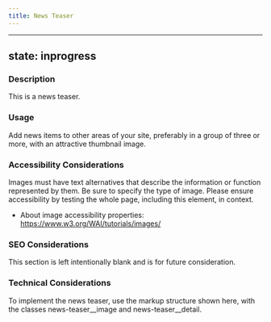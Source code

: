 ```yaml
---
title: News Teaser
---
```


---
state: inprogress
---

### Description
This is a news teaser.

### Usage
Add news items to other areas of your site, preferably in a group of three or more, with an attractive thumbnail image.

### Accessibility Considerations
Images must have text alternatives that describe the information or function represented by them. Be sure to specify the type of image. Please ensure accessibility by testing the whole page, including this element, in context.

* About image accessibility properties: https://www.w3.org/WAI/tutorials/images/

### SEO Considerations
This section is left intentionally blank and is for future consideration.

### Technical Considerations
To implement the news teaser, use the markup structure shown here, with the classes news-teaser__image and news-teaser__detail.
